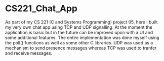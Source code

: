 # CS221_Chat_App
As part of my CS 221 (C and Systems Programming) project 05, here I built my very own chat app using TCP and UDP signalling. At the moment the application is basic but in the future can be improved upon with a UI and some additional features. The entire implementation was done myself using the poll() functions as well as some other C libraries. UDP was used as a mechanism to send presence messages whereas TCP was used to tranfer and receive messages. 
